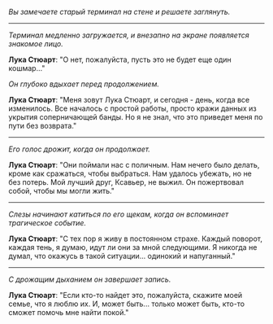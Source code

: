 _Вы замечаете старый терминал на стене и решаете заглянуть._

---

_Терминал медленно загружается, и внезапно на экране появляется знакомое лицо._

**Лука Стюарт**: "О нет, пожалуйста, пусть это не будет еще один кошмар..."

_Он глубоко вдыхает перед продолжением._

**Лука Стюарт**: "Меня зовут Лука Стюарт, и сегодня - день, когда все изменилось. Все началось с простой работы, просто кражи данных из укрытия соперничающей банды. Но я не знал, что это приведет меня по пути без возврата."

---

_Его голос дрожит, когда он продолжает._

**Лука Стюарт**: "Они поймали нас с поличным. Нам нечего было делать, кроме как сражаться, чтобы выбраться. Нам удалось убежать, но не без потерь. Мой лучший друг, Ксавьер, не выжил. Он пожертвовал собой, чтобы мы могли жить."

---

_Слезы начинают катиться по его щекам, когда он вспоминает трагическое событие._

**Лука Стюарт**: "С тех пор я живу в постоянном страхе. Каждый поворот, каждая тень, я думаю, идут ли они за мной следующими. Я никогда не думал, что окажусь в такой ситуации... одинокий и напуганный."

---

_С дрожащим дыханием он завершает запись._

**Лука Стюарт**: "Если кто-то найдет это, пожалуйста, скажите моей семье, что я люблю их. И, может быть... только может быть, кто-то сможет помочь мне найти покой."

